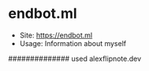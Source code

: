 # endbot.ml
- Site: https://endbot.ml
- Usage: Information about myself

############## used alexflipnote.dev
